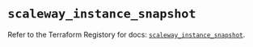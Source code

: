 # `scaleway_instance_snapshot`

Refer to the Terraform Registory for docs: [`scaleway_instance_snapshot`](https://www.terraform.io/docs/providers/scaleway/r/instance_snapshot).
